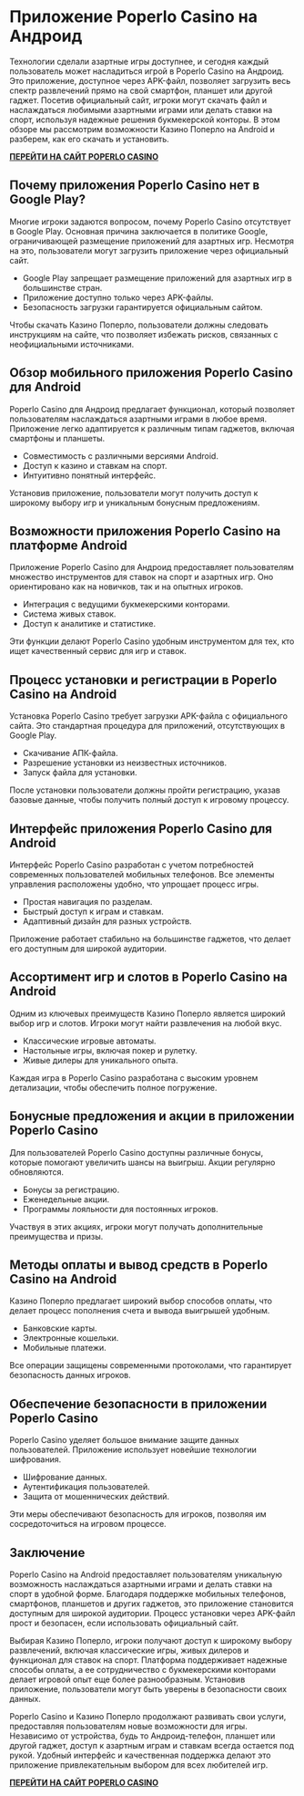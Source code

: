 # Приложение Poperlo Casino на Андроид

Технологии сделали азартные игры доступнее, и сегодня каждый пользователь может насладиться игрой в Poperlo Casino на Андроид. Это приложение, доступное через APK-файл, позволяет загрузить весь спектр развлечений прямо на свой смартфон, планшет или другой гаджет. Посетив официальный сайт, игроки могут скачать файл и наслаждаться любимыми азартными играми или делать ставки на спорт, используя надежные решения букмекерской конторы. В этом обзоре мы рассмотрим возможности Казино Поперло на Android и разберем, как его скачать и установить.

**[ПЕРЕЙТИ НА САЙТ POPERLO CASINO](https://worldlnk.com/d8a598d3b)**

## Почему приложения Poperlo Casino нет в Google Play?

Многие игроки задаются вопросом, почему Poperlo Casino отсутствует в Google Play. Основная причина заключается в политике Google, ограничивающей размещение приложений для азартных игр. Несмотря на это, пользователи могут загрузить приложение через официальный сайт.

* Google Play запрещает размещение приложений для азартных игр в большинстве стран.
* Приложение доступно только через APK-файлы.
* Безопасность загрузки гарантируется официальным сайтом.

Чтобы скачать Казино Поперло, пользователи должны следовать инструкциям на сайте, что позволяет избежать рисков, связанных с неофициальными источниками.

## Обзор мобильного приложения Poperlo Casino для Android

Poperlo Casino для Андроид предлагает функционал, который позволяет пользователям наслаждаться азартными играми в любое время. Приложение легко адаптируется к различным типам гаджетов, включая смартфоны и планшеты.

* Совместимость с различными версиями Android.
* Доступ к казино и ставкам на спорт.
* Интуитивно понятный интерфейс.

Установив приложение, пользователи могут получить доступ к широкому выбору игр и уникальным бонусным предложениям.

## Возможности приложения Poperlo Casino на платформе Android

Приложение Poperlo Casino для Андроид предоставляет пользователям множество инструментов для ставок на спорт и азартных игр. Оно ориентировано как на новичков, так и на опытных игроков.

* Интеграция с ведущими букмекерскими конторами.
* Система живых ставок.
* Доступ к аналитике и статистике.

Эти функции делают Poperlo Casino удобным инструментом для тех, кто ищет качественный сервис для игр и ставок.

## Процесс установки и регистрации в Poperlo Casino на Android

Установка Poperlo Casino требует загрузки APK-файла с официального сайта. Это стандартная процедура для приложений, отсутствующих в Google Play.

* Скачивание АПК-файла.
* Разрешение установки из неизвестных источников.
* Запуск файла для установки.

После установки пользователи должны пройти регистрацию, указав базовые данные, чтобы получить полный доступ к игровому процессу.

## Интерфейс приложения Poperlo Casino для Android

Интерфейс Poperlo Casino разработан с учетом потребностей современных пользователей мобильных телефонов. Все элементы управления расположены удобно, что упрощает процесс игры.

* Простая навигация по разделам.
* Быстрый доступ к играм и ставкам.
* Адаптивный дизайн для разных устройств.

Приложение работает стабильно на большинстве гаджетов, что делает его доступным для широкой аудитории.

## Ассортимент игр и слотов в Poperlo Casino на Android

Одним из ключевых преимуществ Казино Поперло является широкий выбор игр и слотов. Игроки могут найти развлечения на любой вкус.

* Классические игровые автоматы.
* Настольные игры, включая покер и рулетку.
* Живые дилеры для уникального опыта.

Каждая игра в Poperlo Casino разработана с высоким уровнем детализации, чтобы обеспечить полное погружение.

## Бонусные предложения и акции в приложении Poperlo Casino

Для пользователей Poperlo Casino доступны различные бонусы, которые помогают увеличить шансы на выигрыш. Акции регулярно обновляются.

* Бонусы за регистрацию.
* Еженедельные акции.
* Программы лояльности для постоянных игроков.

Участвуя в этих акциях, игроки могут получать дополнительные преимущества и призы.

## Методы оплаты и вывод средств в Poperlo Casino на Android

Казино Поперло предлагает широкий выбор способов оплаты, что делает процесс пополнения счета и вывода выигрышей удобным.

* Банковские карты.
* Электронные кошельки.
* Мобильные платежи.

Все операции защищены современными протоколами, что гарантирует безопасность данных игроков.

## Обеспечение безопасности в приложении Poperlo Casino

Poperlo Casino уделяет большое внимание защите данных пользователей. Приложение использует новейшие технологии шифрования.

* Шифрование данных.
* Аутентификация пользователей.
* Защита от мошеннических действий.

Эти меры обеспечивают безопасность для игроков, позволяя им сосредоточиться на игровом процессе.

## Заключение

Poperlo Casino на Android предоставляет пользователям уникальную возможность наслаждаться азартными играми и делать ставки на спорт в удобной форме. Благодаря поддержке мобильных телефонов, смартфонов, планшетов и других гаджетов, это приложение становится доступным для широкой аудитории. Процесс установки через APK-файл прост и безопасен, если использовать официальный сайт.

Выбирая Казино Поперло, игроки получают доступ к широкому выбору развлечений, включая классические игры, живых дилеров и функционал для ставок на спорт. Платформа поддерживает надежные способы оплаты, а ее сотрудничество с букмекерскими конторами делает игровой опыт еще более разнообразным. Установив приложение, пользователи могут быть уверены в безопасности своих данных.

Poperlo Casino и Казино Поперло продолжают развивать свои услуги, предоставляя пользователям новые возможности для игры. Независимо от устройства, будь то Андроид-телефон, планшет или другой гаджет, доступ к азартным играм и ставкам всегда остается под рукой. Удобный интерфейс и качественная поддержка делают это приложение привлекательным выбором для всех любителей игр.

**[ПЕРЕЙТИ НА САЙТ POPERLO CASINO](https://worldlnk.com/d8a598d3b)**
